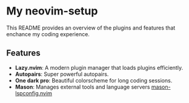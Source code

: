 # My neovim-setup

This README provides an overview of the plugins and features that enchance my coding experience.

## Features

- **Lazy.nvim**: A modern plugin manager that loads plugins efficiently.
- **Autopairs**: Super powerful autopairs.
- **One dark pro**: Beautiful colorscheme for long coding sessions.
- **Mason**: Manages external tools and language servers [mason-lspconfig.nvim](https://github.com/williamboman/mason-lspconfig.nvim) 
